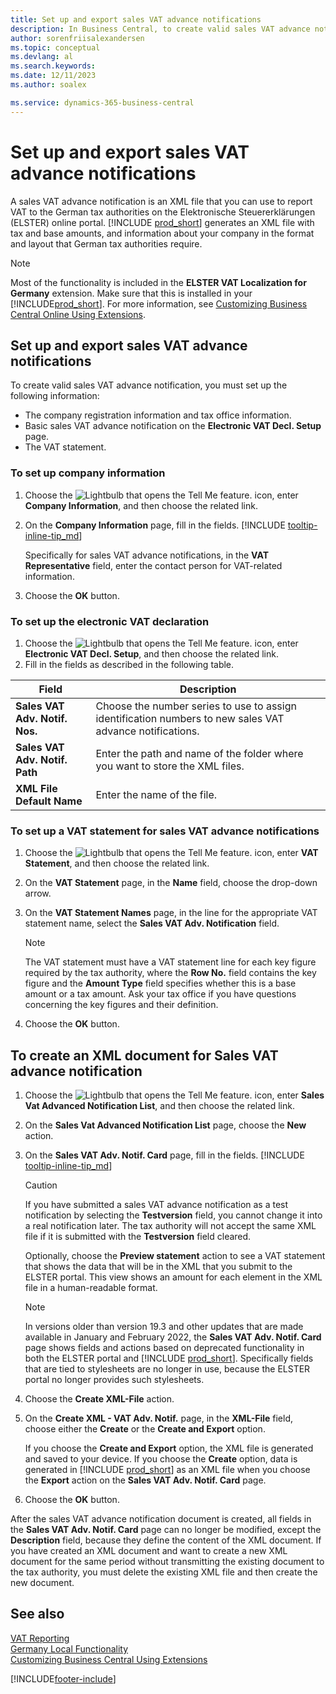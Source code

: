 ```yaml
---
title: Set up and export sales VAT advance notifications
description: In Business Central, to create valid sales VAT advance notifications, you must set up the declaration and other setup pages.
author: sorenfriisalexandersen
ms.topic: conceptual
ms.devlang: al
ms.search.keywords:
ms.date: 12/11/2023
ms.author: soalex

ms.service: dynamics-365-business-central
---
```


# Set up and export sales VAT advance notifications

A sales VAT advance notification is an XML file that you can use to report VAT to the German tax authorities on the Elektronische Steuererklärungen (ELSTER) online portal. [!INCLUDE [prod_short](../../includes/prod_short.md)] generates an XML file with tax and base amounts, and information about your company in the format and layout that German tax authorities require.

> [!NOTE]
> Most of the functionality is included in the **ELSTER VAT Localization for Germany** extension. Make sure that this is installed in your [!INCLUDE[prod_short](../../includes/prod_short.md)]. For more information, see [Customizing Business Central Online Using Extensions](../../ui-extensions.md).

## Set up and export sales VAT advance notifications

To create valid sales VAT advance notification, you must set up the following information:  

- The company registration information and tax office information.  
- Basic sales VAT advance notification on the **Electronic VAT Decl. Setup** page.
- The VAT statement.  

### To set up company information

1. Choose the ![Lightbulb that opens the Tell Me feature.](../../media/ui-search/search_small.png "Tell me what you want to do") icon, enter **Company Information**, and then choose the related link.  
2. On the **Company Information** page, fill in the fields. [!INCLUDE [tooltip-inline-tip_md](../../includes/tooltip-inline-tip_md.md)]

    Specifically for sales VAT advance notifications, in the **VAT Representative** field, enter the contact person for VAT-related information.  
3. Choose the **OK** button.  

### To set up the electronic VAT declaration

1. Choose the ![Lightbulb that opens the Tell Me feature.](../../media/ui-search/search_small.png "Tell me what you want to do") icon, enter **Electronic VAT Decl. Setup**, and then choose the related link.
2. Fill in the fields as described in the following table.

|Field|Description|
|-----|-----|
|**Sales VAT Adv. Notif. Nos.**|Choose the number series to use to assign identification numbers to new sales VAT advance notifications.|
|**Sales VAT Adv. Notif. Path**|Enter the path and name of the folder where you want to store the XML files.|
|**XML File Default Name**|Enter the name of the file.|

### To set up a VAT statement for sales VAT advance notifications

1. Choose the ![Lightbulb that opens the Tell Me feature.](../../media/ui-search/search_small.png "Tell me what you want to do") icon, enter **VAT Statement**, and then choose the related link.  
2. On the **VAT Statement** page, in the **Name** field, choose the drop-down arrow.  
3. On the **VAT Statement Names** page, in the line for the appropriate VAT statement name, select the **Sales VAT Adv. Notification** field.

    > [!NOTE]
    > The VAT statement must have a VAT statement line for each key figure required by the tax authority, where the **Row No.** field contains the key figure and the **Amount Type** field specifies whether this is a base amount or a tax amount. Ask your tax office if you have questions concerning the key figures and their definition.

4. Choose the **OK** button.  

## To create an XML document for Sales VAT advance notification

1. Choose the ![Lightbulb that opens the Tell Me feature.](../../media/ui-search/search_small.png "Tell me what you want to do") icon, enter **Sales Vat Advanced Notification List**, and then choose the related link.  
2. On the **Sales Vat Advanced Notification List** page, choose the **New** action.  
3. On the **Sales VAT Adv. Notif. Card** page, fill in the fields. [!INCLUDE [tooltip-inline-tip_md](../../includes/tooltip-inline-tip_md.md)]

    > [!CAUTION]
    > If you have submitted a sales VAT advance notification as a test notification by selecting the **Testversion** field, you cannot change it into a real notification later. The tax authority will not accept the same XML file if it is submitted with the **Testversion** field cleared.

    Optionally, choose the **Preview statement** action to see a VAT statement that shows the data that will be in the XML that you submit to the ELSTER portal. This view shows an amount for each element in the XML file in a human-readable format.  

    > [!NOTE]
    > In versions older than version 19.3 and other updates that are made available in January and February 2022, the **Sales VAT Adv. Notif. Card** page shows fields and actions based on deprecated functionality in both the ELSTER portal and [!INCLUDE [prod_short](../../includes/prod_short.md)]. Specifically fields that are tied to stylesheets are no longer in use, because the ELSTER portal no longer provides such stylesheets.
4. Choose the **Create XML-File** action.

5. On the **Create XML - VAT Adv. Notif.** page, in the **XML-File** field, choose either the **Create** or the **Create and Export** option.  

    If you choose the **Create and Export** option, the XML file is generated and saved to your device. If you choose the **Create** option, data is generated in [!INCLUDE [prod_short](../../includes/prod_short.md)] as an XML file when you choose the **Export** action on the **Sales VAT Adv. Notif. Card** page.  
6. Choose the **OK** button.  

After the sales VAT advance notification document is created, all fields in the **Sales VAT Adv. Notif. Card** page can no longer be modified, except the **Description** field, because they define the content of the XML document. If you have created an XML document and want to create a new XML document for the same period without transmitting the existing document to the tax authority, you must delete the existing XML file and then create the new document.

## See also

[VAT Reporting](vat-reporting.md)  
[Germany Local Functionality](germany-local-functionality.md)  
[Customizing Business Central Using Extensions](../../ui-extensions.md)  


[!INCLUDE[footer-include](../../includes/footer-banner.md)]